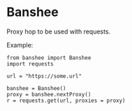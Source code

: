 # Banshee

Proxy hop to be used with requests.

Example:

```
from banshee import Banshee
import requests

url = "https://some.url"

banshee = Banshee()
proxy = banshee.nextProxy()
r = requests.get(url, proxies = proxy)
```
